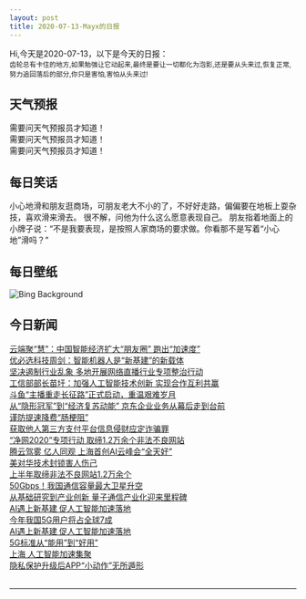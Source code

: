 ```yaml
---
layout: post
title: 2020-07-13-Mayx的日报
---
```


Hi,今天是2020-07-13，以下是今天的日报：<br><small>
齿轮总有卡住的地方,如果勉强让它动起来,最终是要让一切都化为泡影,还是要从头来过,恢复正常,努力追回落后的部分,你只是害怕,害怕从头来过!</small><!--more-->
## 天气预报
需要问天气预报员才知道！<br>需要问天气预报员才知道！<br>需要问天气预报员才知道！
## 每日笑话
小心地滑和朋友逛商场，可朋友老大不小的了，不好好走路，偏偏要在地板上耍杂技，喜欢滑来滑去。 很不解，问他为什么这么愿意表现自己。 朋友指着地面上的小牌子说：“不是我要表现，是按照人家商场的要求做。你看那不是写着“小心地”滑吗？”
## 每日壁纸
![Bing Background](https://cn.bing.com/th?id=OHR.WaterRipplesVideo_EN-US9458788251_1920x1080.jpg&rf=LaDigue_1920x1080.jpg&pid=hp "Ežezers Lake in the Latgale region, Latvia (© Eaglewood Films/Nimia)")
## 今日新闻

[云端聚“慧”：中国智能经济扩大“朋友圈” 跑出“加速度”](http://it.people.com.cn/n1/2020/0710/c1009-31779112.html)   
[优必选科技周剑：智能机器人是“新基建”的新载体](http://it.people.com.cn/n1/2020/0710/c1009-31779282.html)   
[坚决遏制行业乱象 多地开展网络直播行业专项整治行动](http://it.people.com.cn/n1/2020/0710/c1009-31779067.html)   
[工信部部长苗圩：加强人工智能技术创新 实现合作互利共赢](http://it.people.com.cn/n1/2020/0710/c1009-31778950.html)   
[斗鱼“主播重走长征路”正式启动，重温艰难岁月](http://it.people.com.cn/n1/2020/0710/c1009-31779032.html)   
[从“隐形冠军”到“经济复苏动能” 京东企业业务从幕后走到台前](http://it.people.com.cn/n1/2020/0710/c1009-31779030.html)   
[谨防提速降费“肠梗阻”](http://it.people.com.cn/n1/2020/0710/c1009-31778180.html)   
[获取他人第三方支付平台信息侵财应定诈骗罪](http://it.people.com.cn/n1/2020/0710/c1009-31778192.html)   
[“净网2020”专项行动 取缔1.2万余个非法不良网站](http://it.people.com.cn/n1/2020/0710/c1009-31778187.html)   
[腾云驾雾 亿人同观 上海首创AI云峰会“全天好”](http://it.people.com.cn/n1/2020/0710/c1009-31778089.html)   
[美对华技术封锁害人伤己](http://it.people.com.cn/n1/2020/0710/c1009-31778165.html)   
[上半年取缔非法不良网站1.2万余个](http://it.people.com.cn/n1/2020/0710/c1009-31778162.html)   
[50Gbps！我国通信容量最大卫星升空](http://it.people.com.cn/n1/2020/0710/c1009-31778146.html)   
[从基础研究到产业创新 量子通信产业化迎来里程碑](http://it.people.com.cn/n1/2020/0710/c1009-31778144.html)   
[AI遇上新基建 促人工智能加速落地](http://it.people.com.cn/n1/2020/0710/c1009-31778265.html)   
[今年我国5G用户将占全球7成](http://it.people.com.cn/n1/2020/0710/c1009-31778257.html)   
[AI遇上新基建 促人工智能加速落地](http://it.people.com.cn/n1/2020/0710/c1009-31778260.html)   
[5G标准从“能用”到“好用”](http://it.people.com.cn/n1/2020/0710/c1009-31778292.html)   
[上海 人工智能加速集聚](http://it.people.com.cn/n1/2020/0710/c1009-31778315.html)   
[隐私保护升级后APP“小动作”无所遁形](http://it.people.com.cn/n1/2020/0710/c1009-31778276.html)   
<br />

***

<small></small>
